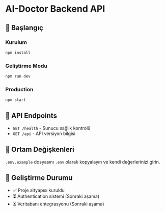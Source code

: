 # AI-Doctor Backend API

## 🚀 Başlangıç

### Kurulum
```bash
npm install
```

### Geliştirme Modu
```bash
npm run dev
```

### Production
```bash
npm start
```

## 📡 API Endpoints

- `GET /health` - Sunucu sağlık kontrolü
- `GET /api` - API versiyon bilgisi

## 🔧 Ortam Değişkenleri

`.env.example` dosyasını `.env` olarak kopyalayın ve kendi değerlerinizi girin.

## 📝 Geliştirme Durumu

- ✅ Proje altyapısı kuruldu
- ⏳ Authentication sistemi (Sonraki aşama)
- ⏳ Veritabanı entegrasyonu (Sonraki aşama)
